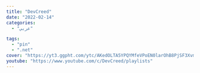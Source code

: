 ```yaml
---
title: "DevCreed"
date: "2022-02-14"
categories:
  - "عربي"

tags:
  - "pin"
  - ".net"
cover: "https://yt3.ggpht.com/ytc/AKedOLTA5YPQYMfeVPoEN0larOhB8PjSF3XvmsOyXDoF=s88-c-k-c0x00ffffff-no-rj"
youtube: "https://www.youtube.com/c/DevCreed/playlists"
---
```

